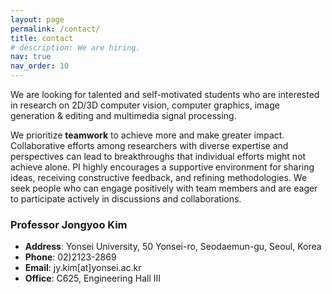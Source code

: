 ```yaml
---
layout: page
permalink: /contact/
title: contact
# description: We are hiring.
nav: true
nav_order: 10
---
```


We are looking for talented and self-motivated students who are interested in research on 2D/3D computer vision, computer graphics, image generation & editing and multimedia signal processing.

We prioritize **teamwork** to achieve more and make greater impact. Collaborative efforts among researchers with diverse expertise and perspectives can lead to breakthroughs that individual efforts might not achieve alone. PI highly encourages a supportive environment for sharing ideas, receiving constructive feedback, and refining methodologies. We seek people who can engage positively with team members and are eager to participate actively in discussions and collaborations.

<!-- If you are interested, please send an email to `jy.kim@yonsei.ac.kr`. -->

### Professor Jongyoo Kim

- **Address**: Yonsei University, 50 Yonsei-ro, Seodaemun-gu, Seoul, Korea
- **Phone**: 02)2123-2869
- **Email**: jy.kim[at]yonsei.ac.kr
- **Office**: C625, Engineering Hall III

<!-- <img src="/assets/img/hiring.jpg" height=500 width=500> -->
